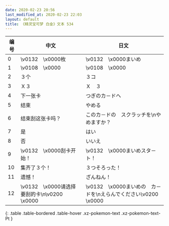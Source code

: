```yaml
---
date: 2020-02-23 20:56
last_modified_at: 2020-02-23 22:03
layout: default
title: 《精灵宝可梦 白金》文本 534
---
```

| 编号 | 中文 | 日文 |
| ---- | ---- | ---- |
| 0 | \v0132　\x0000枚 | \v0132　\x0000まいめ |
| 1 | \v0108　\x0000 | \v0108　\x0000 |
| 2 | ３个 | ３コ |
| 3 | Ｘ３ | Ｘ　３ |
| 4 | 下一张卡 | つぎのカ－ドへ |
| 5 | 结束 | やめる |
| 6 | 结束刮这张卡吗？ | このカ－ドの　スクラッチを\nやめますか？ |
| 7 | 是 | はい |
| 8 | 否 | いいえ |
| 9 | \v0132　\x0000刮卡开始！ | \v0132　\x0000まいめスタ－ト！ |
| 10 | 集齐了３个！ | ３つそろった！ |
| 11 | 遗憾！ | ざんねん！ |
| 12 | \v0132　\x0000请选择要刮的卡\n\v0200　\x0000 | \v0132　\x0000まいめの　カ－ドを\nえらんでください\v0200　\x0000 |
{: .table .table-bordered .table-hover .xz-pokemon-text .xz-pokemon-text-Pt }